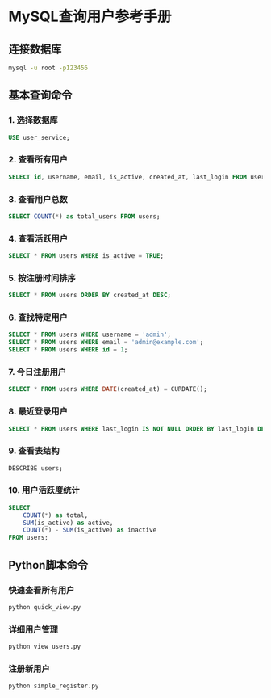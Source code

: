# MySQL查询用户参考手册

## 连接数据库
```bash
mysql -u root -p123456
```

## 基本查询命令

### 1. 选择数据库
```sql
USE user_service;
```

### 2. 查看所有用户
```sql
SELECT id, username, email, is_active, created_at, last_login FROM users;
```

### 3. 查看用户总数
```sql
SELECT COUNT(*) as total_users FROM users;
```

### 4. 查看活跃用户
```sql
SELECT * FROM users WHERE is_active = TRUE;
```

### 5. 按注册时间排序
```sql
SELECT * FROM users ORDER BY created_at DESC;
```

### 6. 查找特定用户
```sql
SELECT * FROM users WHERE username = 'admin';
SELECT * FROM users WHERE email = 'admin@example.com';
SELECT * FROM users WHERE id = 1;
```

### 7. 今日注册用户
```sql
SELECT * FROM users WHERE DATE(created_at) = CURDATE();
```

### 8. 最近登录用户
```sql
SELECT * FROM users WHERE last_login IS NOT NULL ORDER BY last_login DESC LIMIT 5;
```

### 9. 查看表结构
```sql
DESCRIBE users;
```

### 10. 用户活跃度统计
```sql
SELECT 
    COUNT(*) as total,
    SUM(is_active) as active,
    COUNT(*) - SUM(is_active) as inactive
FROM users;
```

## Python脚本命令

### 快速查看所有用户
```bash
python quick_view.py
```

### 详细用户管理
```bash
python view_users.py
```

### 注册新用户
```bash
python simple_register.py
```